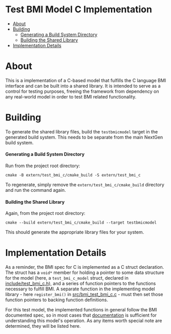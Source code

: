 # Test BMI Model C Implementation

* [About](#about)
* [Building](#building)
    * [Generating a Build System Directory](#generating-a-build-system-directory)
    * [Building the Shared Library](#building-the-shared-library)
* [Implementation Details](#implementation-details)

# About

This is a implementation of a C-based model that fulfills the C language BMI interface and can be built into a shared library.  It is intended to serve as a control for testing purposes, freeing the framework from dependency on any real-world model in order to test BMI related functionality.

# Building

To generate the shared library files, build the `testbmicmodel` target in the generated build system.  This needs to be separate from the main NextGen build system.

#### Generating a Build System Directory

Run from the project root directory:

    cmake -B extern/test_bmi_c/cmake_build -S extern/test_bmi_c

To regenerate, simply remove the `extern/test_bmi_c/cmake_build` directory and run the command again.

#### Building the Shared Library

Again, from the project root directory:

    cmake --build extern/test_bmi_c/cmake_build --target testbmicmodel

This should generate the appropriate library files for your system.

# Implementation Details

As a reminder, the BMI spec for C is implemented as a C struct declaration.  The struct has a `void*` member for holding a pointer to some data structure for the model (here, a `test_bmi_c_model` struct, declared in [include/test_bmi_c.h](include/test_bmi_c.h)), and a series of function pointers to the functions necessary to fulfill BMI.  A separate function in the implementing model library - here `register_bmi()` in [src/bmi_test_bmi_c.c](src/test_bmi_c.c) - must then set those function pointers to backing function definitions.

For this test model, the implemented functions in general follow the BMI documented spec, so in most cases that [documentation](https://bmi.readthedocs.io/en/latest/) is sufficient for understanding this model's operation.  As any items worth special note are determined, they will be listed here.
